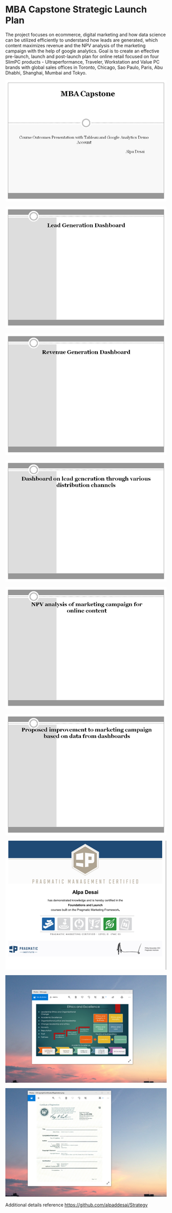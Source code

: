 # MBA Capstone Strategic Launch Plan

The project focuses on ecommerce, digital marketing and how data science can be utilized efficiently to understand how leads are generated, which content maximizes revenue and the NPV analysis of the marketing campaign with the help of google analytics. Goal is to create an effective  pre-launch, launch and post-launch plan for online retail focused on four SlimPC products - Ultraperformance, Traveler, Workstation and Value PC brands with global sales offices in Toronto, Chicago, Sao Paulo, Paris, Abu Dhabhi, Shanghai, Mumbai and Tokyo. 

![image](Slide1.JPG)

![image](Slide2.JPG)

![image](Slide3.JPG)

![image](Slide4.JPG)

![image](Slide5.JPG)

![image](Slide6.JPG)

![image](PragmaticMarketingCertification.png)

![image](EthicsandExcellence.png)

![image](USCopyrightCertificate.png)

Additional details reference https://github.com/alpaddesai/Strategy
